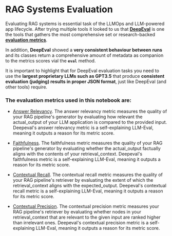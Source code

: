 # RAG Systems Evaluation

Evaluating RAG systems is essential task of the LLMOps and LLM-powered app lifecycle. After trying multiple tools
it looked to us that [__DeepEval__](https://github.com/confident-ai/deepeval) is one the tools that gathers
the most comprehensive set or research-backed
[__evaluation metrics__](https://github.com/confident-ai/deepeval?tab=readme-ov-file#-metrics-and-features). 

In addition, __DeepEval__ showed a __very consistent behaviour between runs__ and its classes return a comprehensive amount of
metadata as companion to the metrics scores vial the __`eval`__ method.

It is important to highlight that for DeepEval evaluation tasks you need to use the __largest proprietary LLMs such
as GPT3.5__ that produce __consistent evaluation (judging) results in proper JSON format__, just like DeepEval (and other
tools) require. 

### The evaluation metrics used in this notebook are:
- [Answer Relevancy](https://docs.confident-ai.com/docs/metrics-answer-relevancy).
The answer relevancy metric measures the quality of your RAG pipeline's generator by evaluating
how relevant the actual_output of your LLM application is compared to the provided input. Deepeval's answer
relevancy metric is a self-explaining LLM-Eval, meaning it outputs a reason for its metric score.


- [Faithfulness](https://docs.confident-ai.com/docs/metrics-faithfulness). The faithfulness metric measures the quality of your RAG pipeline's generator by evaluating whether the actual_output factually aligns with the contents of your retrieval_context.
Deepeval's faithfulness metric is a self-explaining LLM-Eval, meaning it outputs a reason for its metric score. 


- [Contextual Recall](https://docs.confident-ai.com/docs/metrics-contextual-recall). The contextual recall metric
measures the quality of your RAG pipeline's retriever by evaluating the extent of which the retrieval_context
aligns with the expected_output. Deepeval's contextual recall metric is a self-explaining LLM-Eval, meaning it
outputs a reason for its metric score.


- [Contextual Precision](https://docs.confident-ai.com/docs/metrics-contextual-precision). The contextual precision
metric measures your RAG pipeline's retriever by evaluating whether nodes in your retrieval_context that are
relevant to the given input are ranked higher than irrelevant ones. Deepeval's contextual precision metric
is a self-explaining LLM-Eval, meaning it outputs a reason for its metric score.



